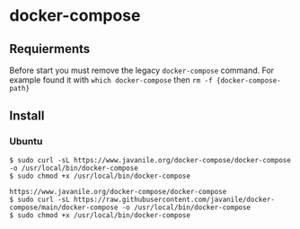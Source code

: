 # docker-compose

## Requierments

Before start you must remove the legacy `docker-compose` command. For example found it with `which docker-compose` then `rm -f {docker-compose-path}`

## Install

### Ubuntu

```shell
$ sudo curl -sL https://www.javanile.org/docker-compose/docker-compose -o /usr/local/bin/docker-compose
$ sudo chmod +x /usr/local/bin/docker-compose
```

```shell
https://www.javanile.org/docker-compose/docker-compose
$ sudo curl -sL https://raw.githubusercontent.com/javanile/docker-compose/main/docker-compose -o /usr/local/bin/docker-compose
$ sudo chmod +x /usr/local/bin/docker-compose
```


